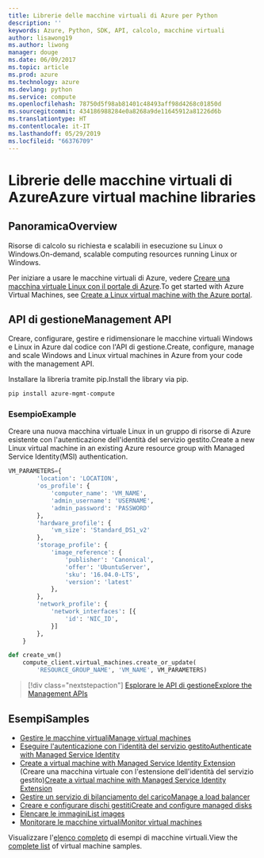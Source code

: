 ```yaml
---
title: Librerie delle macchine virtuali di Azure per Python
description: ''
keywords: Azure, Python, SDK, API, calcolo, macchine virtuali
author: lisawong19
ms.author: liwong
manager: douge
ms.date: 06/09/2017
ms.topic: article
ms.prod: azure
ms.technology: azure
ms.devlang: python
ms.service: compute
ms.openlocfilehash: 78750d5f98ab81401c48493aff98d4268c01850d
ms.sourcegitcommit: 434186988284e0a8268a9de11645912a81226d6b
ms.translationtype: HT
ms.contentlocale: it-IT
ms.lasthandoff: 05/29/2019
ms.locfileid: "66376709"
---
```

# <a name="azure-virtual-machine-libraries"></a><span data-ttu-id="d6696-103">Librerie delle macchine virtuali di Azure</span><span class="sxs-lookup"><span data-stu-id="d6696-103">Azure virtual machine libraries</span></span>

## <a name="overview"></a><span data-ttu-id="d6696-104">Panoramica</span><span class="sxs-lookup"><span data-stu-id="d6696-104">Overview</span></span>

<span data-ttu-id="d6696-105">Risorse di calcolo su richiesta e scalabili in esecuzione su Linux o Windows.</span><span class="sxs-lookup"><span data-stu-id="d6696-105">On-demand, scalable computing resources running Linux or Windows.</span></span>

<span data-ttu-id="d6696-106">Per iniziare a usare le macchine virtuali di Azure, vedere [Creare una macchina virtuale Linux con il portale di Azure](/azure/virtual-machines/linux/quick-create-portal).</span><span class="sxs-lookup"><span data-stu-id="d6696-106">To get started with Azure Virtual Machines, see [Create a Linux virtual machine with the Azure portal](/azure/virtual-machines/linux/quick-create-portal).</span></span>

## <a name="management-api"></a><span data-ttu-id="d6696-107">API di gestione</span><span class="sxs-lookup"><span data-stu-id="d6696-107">Management API</span></span>

<span data-ttu-id="d6696-108">Creare, configurare, gestire e ridimensionare le macchine virtuali Windows e Linux in Azure dal codice con l'API di gestione.</span><span class="sxs-lookup"><span data-stu-id="d6696-108">Create, configure, manage and scale Windows and Linux virtual machines in Azure from your code with the management API.</span></span>

<span data-ttu-id="d6696-109">Installare la libreria tramite pip.</span><span class="sxs-lookup"><span data-stu-id="d6696-109">Install the library via pip.</span></span>

```bash
pip install azure-mgmt-compute
```

### <a name="example"></a><span data-ttu-id="d6696-110">Esempio</span><span class="sxs-lookup"><span data-stu-id="d6696-110">Example</span></span>

<span data-ttu-id="d6696-111">Creare una nuova macchina virtuale Linux in un gruppo di risorse di Azure esistente con l'autenticazione dell'identità del servizio gestito.</span><span class="sxs-lookup"><span data-stu-id="d6696-111">Create a new Linux virtual machine in an existing Azure resource group with Managed Service Identity(MSI) authentication.</span></span>

```python
VM_PARAMETERS={
        'location': 'LOCATION',
        'os_profile': {
            'computer_name': 'VM_NAME',
            'admin_username': 'USERNAME',
            'admin_password': 'PASSWORD'
        },
        'hardware_profile': {
            'vm_size': 'Standard_DS1_v2'
        },
        'storage_profile': {
            'image_reference': {
                'publisher': 'Canonical',
                'offer': 'UbuntuServer',
                'sku': '16.04.0-LTS',
                'version': 'latest'
            },
        },
        'network_profile': {
            'network_interfaces': [{
                'id': 'NIC_ID',
            }]
        },
    }

def create_vm()
    compute_client.virtual_machines.create_or_update(
        'RESOURCE_GROUP_NAME', 'VM_NAME', VM_PARAMETERS)
```

> [!div class="nextstepaction"]
> [<span data-ttu-id="d6696-112">Esplorare le API di gestione</span><span class="sxs-lookup"><span data-stu-id="d6696-112">Explore the Management APIs</span></span>](/python/api/overview/azure/virtualmachines/management)

## <a name="samples"></a><span data-ttu-id="d6696-113">Esempi</span><span class="sxs-lookup"><span data-stu-id="d6696-113">Samples</span></span>

* <span data-ttu-id="d6696-114">[Gestire le macchine virtuali][1]</span><span class="sxs-lookup"><span data-stu-id="d6696-114">[Manage virtual machines][1]</span></span>
* <span data-ttu-id="d6696-115">[Eseguire l'autenticazione con l'identità del servizio gestito][2]</span><span class="sxs-lookup"><span data-stu-id="d6696-115">[Authenticate with Managed Service Identity][2]</span></span>
* <span data-ttu-id="d6696-116">[Create a virtual machine with Managed Service Identity Extension][3] (Creare una macchina virtuale con l'estensione dell'identità del servizio gestito)</span><span class="sxs-lookup"><span data-stu-id="d6696-116">[Create a virtual machine with Managed Service Identity Extension][3]</span></span>
* <span data-ttu-id="d6696-117">[Gestire un servizio di bilanciamento del carico][4]</span><span class="sxs-lookup"><span data-stu-id="d6696-117">[Manage a load balancer][4]</span></span>
* <span data-ttu-id="d6696-118">[Creare e configurare dischi gestiti][5]</span><span class="sxs-lookup"><span data-stu-id="d6696-118">[Create and configure managed disks][5]</span></span>
* <span data-ttu-id="d6696-119">[Elencare le immagini][6]</span><span class="sxs-lookup"><span data-stu-id="d6696-119">[List images][6]</span></span> 
* <span data-ttu-id="d6696-120">[Monitorare le macchine virtuali][7]</span><span class="sxs-lookup"><span data-stu-id="d6696-120">[Monitor virtual machines][7]</span></span>

<span data-ttu-id="d6696-121">Visualizzare l'[elenco completo](https://azure.microsoft.com/resources/samples/?platform=python&term=virtual-machines) di esempi di macchine virtuali.</span><span class="sxs-lookup"><span data-stu-id="d6696-121">View the [complete list](https://azure.microsoft.com/resources/samples/?platform=python&term=virtual-machines) of virtual machine samples.</span></span>

[1]: https://azure.microsoft.com/resources/samples/virtual-machines-python-manage/
[2]: https://github.com/Azure-Samples/resource-manager-python-manage-resources-with-msi
[3]: https://github.com/Azure-Samples/compute-python-msi-vm
[4]: https://azure.microsoft.com/resources/samples/network-python-manage-loadbalancer
[5]: ../docs-ref-conceptual/python-sdk-azure-samples-managed-disks.md
[6]: ../docs-ref-conceptual/python-sdk-azure-samples-list-images.md
[7]: ../docs-ref-conceptual/python-sdk-azure-samples-monitor-vms.md
